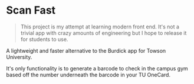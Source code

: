# Scan Fast

> This project is my attempt at learning modern front end. It's not a trivial app with crazy amounts of engineering but I hope to release it for students to use.

A lightweight and faster alternative to the Burdick app for Towson University.

It's only functionality is to generate a barcode to check in the campus gym based off the number underneath the barcode in your TU OneCard.
